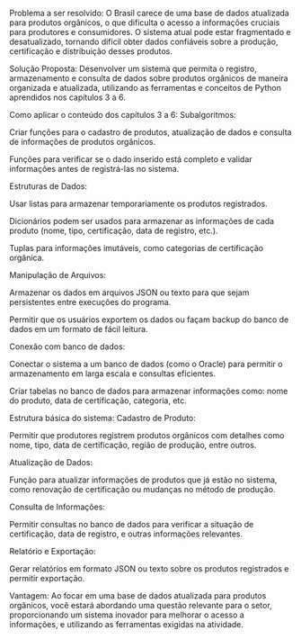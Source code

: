Problema a ser resolvido:
O Brasil carece de uma base de dados atualizada para produtos orgânicos, o que dificulta o acesso a informações cruciais para produtores e consumidores. O sistema atual pode estar fragmentado e desatualizado, tornando difícil obter dados confiáveis sobre a produção, certificação e distribuição desses produtos.

Solução Proposta:
Desenvolver um sistema que permita o registro, armazenamento e consulta de dados sobre produtos orgânicos de maneira organizada e atualizada, utilizando as ferramentas e conceitos de Python aprendidos nos capítulos 3 a 6.

Como aplicar o conteúdo dos capítulos 3 a 6:
Subalgoritmos:

Criar funções para o cadastro de produtos, atualização de dados e consulta de informações de produtos orgânicos.

Funções para verificar se o dado inserido está completo e validar informações antes de registrá-las no sistema.

Estruturas de Dados:

Usar listas para armazenar temporariamente os produtos registrados.

Dicionários podem ser usados para armazenar as informações de cada produto (nome, tipo, certificação, data de registro, etc.).

Tuplas para informações imutáveis, como categorias de certificação orgânica.

Manipulação de Arquivos:

Armazenar os dados em arquivos JSON ou texto para que sejam persistentes entre execuções do programa.

Permitir que os usuários exportem os dados ou façam backup do banco de dados em um formato de fácil leitura.

Conexão com banco de dados:

Conectar o sistema a um banco de dados (como o Oracle) para permitir o armazenamento em larga escala e consultas eficientes.

Criar tabelas no banco de dados para armazenar informações como: nome do produto, data de certificação, categoria, etc.

Estrutura básica do sistema:
Cadastro de Produto:

Permitir que produtores registrem produtos orgânicos com detalhes como nome, tipo, data de certificação, região de produção, entre outros.

Atualização de Dados:

Função para atualizar informações de produtos que já estão no sistema, como renovação de certificação ou mudanças no método de produção.

Consulta de Informações:

Permitir consultas no banco de dados para verificar a situação de certificação, data de registro, e outras informações relevantes.

Relatório e Exportação:

Gerar relatórios em formato JSON ou texto sobre os produtos registrados e permitir exportação.

Vantagem:
Ao focar em uma base de dados atualizada para produtos orgânicos, você estará abordando uma questão relevante para o setor, proporcionando um sistema inovador para melhorar o acesso a informações, e utilizando as ferramentas exigidas na atividade.